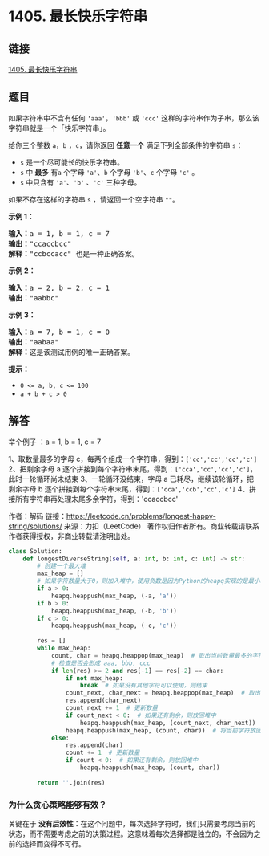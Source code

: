 # 1405. 最长快乐字符串

## 链接

[1405. 最长快乐字符串](https://leetcode.cn/problems/longest-happy-string/description/?company_slug=microsoft)

## 题目

如果字符串中不含有任何 `'aaa'`，`'bbb'` 或 `'ccc'` 这样的字符串作为子串，那么该字符串就是一个「快乐字符串」。

给你三个整数 `a`，`b` ，`c`，请你返回 **任意一个** 满足下列全部条件的字符串 `s`：

* `s` 是一个尽可能长的快乐字符串。
* `s` 中 **最多** 有`a` 个字母 `'a'`、`b` 个字母 `'b'`、`c` 个字母 `'c'` 。
* `s` 中只含有 `'a'`、`'b'` 、`'c'` 三种字母。

如果不存在这样的字符串 `s` ，请返回一个空字符串 `""`。

**示例 1：**

<pre><strong>输入：</strong>a = 1, b = 1, c = 7
<strong>输出：</strong>"ccaccbcc"
<strong>解释：</strong>"ccbccacc" 也是一种正确答案。
</pre>

**示例 2：**

<pre><strong>输入：</strong>a = 2, b = 2, c = 1
<strong>输出：</strong>"aabbc"
</pre>

**示例 3：**

<pre><strong>输入：</strong>a = 7, b = 1, c = 0
<strong>输出：</strong>"aabaa"
<strong>解释：</strong>这是该测试用例的唯一正确答案。</pre>

**提示：**

* `0 <= a, b, c <= 100`
* `a + b + c > 0`

## 解答

举个例子 ：a = 1, b = 1, c = 7

1、取数量最多的字母 c，每两个组成一个字符串，得到：`['cc','cc','cc','c']`
2、把剩余字母 a 逐个拼接到每个字符串末尾，得到：`['cca','cc','cc','c']`，此时一轮循环尚未结束
3、一轮循环没结束，字母 a 已耗尽，继续该轮循环，把剩余字母 b 逐个拼接到每个字符串末尾，得到：`['cca','ccb','cc','c']`
4、拼接所有字符串再处理末尾多余字符，得到：'ccaccbcc'

作者：解码
链接：<https://leetcode.cn/problems/longest-happy-string/solutions/>
来源：力扣（LeetCode）
著作权归作者所有。商业转载请联系作者获得授权，非商业转载请注明出处。

```python
class Solution:
    def longestDiverseString(self, a: int, b: int, c: int) -> str:
        # 创建一个最大堆
        max_heap = []
        # 如果字符数量大于0，则加入堆中，使用负数是因为Python的heapq实现的是最小堆
        if a > 0:
            heapq.heappush(max_heap, (-a, 'a'))
        if b > 0:
            heapq.heappush(max_heap, (-b, 'b'))
        if c > 0:
            heapq.heappush(max_heap, (-c, 'c'))
        
        res = []
        while max_heap:
            count, char = heapq.heappop(max_heap)  # 取出当前数量最多的字符
            # 检查是否会形成 aaa, bbb, ccc
            if len(res) >= 2 and res[-1] == res[-2] == char:
                if not max_heap:
                    break  # 如果没有其他字符可以使用，则结束
                count_next, char_next = heapq.heappop(max_heap)  # 取出下一个数量最多的字符
                res.append(char_next)
                count_next += 1  # 更新数量
                if count_next < 0:  # 如果还有剩余，则放回堆中
                    heapq.heappush(max_heap, (count_next, char_next))
                heapq.heappush(max_heap, (count, char))  # 将当前字符放回堆中，以便下一轮使用
            else:
                res.append(char)
                count += 1  # 更新数量
                if count < 0:  # 如果还有剩余，则放回堆中
                    heapq.heappush(max_heap, (count, char))
        
        return ''.join(res)
```

### 为什么贪心策略能够有效？

关键在于 **没有后效性**：在这个问题中，每次选择字符时，我们只需要考虑当前的状态，而不需要考虑之前的决策过程。这意味着每次选择都是独立的，不会因为之前的选择而变得不可行。
